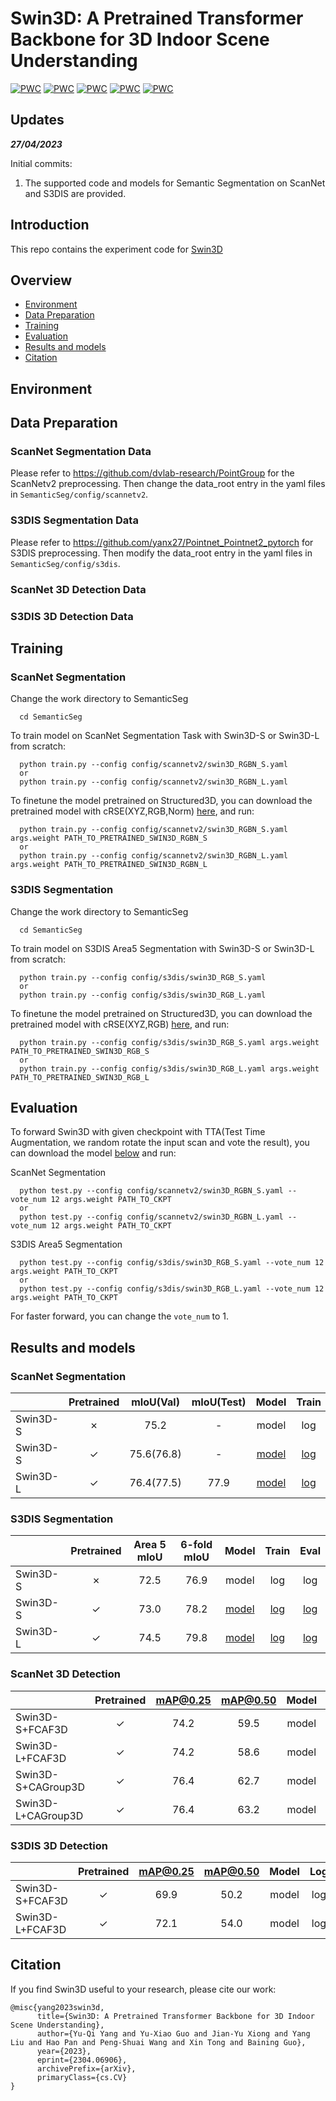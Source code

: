 # Swin3D: A Pretrained Transformer Backbone for 3D Indoor Scene Understanding

[![PWC](https://img.shields.io/endpoint.svg?url=https://paperswithcode.com/badge/swin3d-a-pretrained-transformer-backbone-for/semantic-segmentation-on-scannet)](https://paperswithcode.com/sota/semantic-segmentation-on-scannet?p=swin3d-a-pretrained-transformer-backbone-for)
[![PWC](https://img.shields.io/endpoint.svg?url=https://paperswithcode.com/badge/swin3d-a-pretrained-transformer-backbone-for/semantic-segmentation-on-s3dis-area5)](https://paperswithcode.com/sota/semantic-segmentation-on-s3dis-area5?p=swin3d-a-pretrained-transformer-backbone-for)
[![PWC](https://img.shields.io/endpoint.svg?url=https://paperswithcode.com/badge/swin3d-a-pretrained-transformer-backbone-for/semantic-segmentation-on-s3dis)](https://paperswithcode.com/sota/semantic-segmentation-on-s3dis?p=swin3d-a-pretrained-transformer-backbone-for)
[![PWC](https://img.shields.io/endpoint.svg?url=https://paperswithcode.com/badge/swin3d-a-pretrained-transformer-backbone-for/3d-object-detection-on-scannetv2)](https://paperswithcode.com/sota/3d-object-detection-on-scannetv2?p=swin3d-a-pretrained-transformer-backbone-for)
[![PWC](https://img.shields.io/endpoint.svg?url=https://paperswithcode.com/badge/swin3d-a-pretrained-transformer-backbone-for/3d-object-detection-on-s3dis)](https://paperswithcode.com/sota/3d-object-detection-on-s3dis?p=swin3d-a-pretrained-transformer-backbone-for)

## Updates

***27/04/2023***

Initial commits:

1. The supported code and models for Semantic Segmentation on ScanNet and S3DIS are provided.

## Introduction

This repo contains the experiment code for [Swin3D](https://github.com/microsoft/Swin3D)


## Overview
- [Environment](#environment)
- [Data Preparation](#data-preparation)
- [Training](#training)
- [Evaluation](#evaluation)
- [Results and models](#results-and-models)
- [Citation](#citation)

## Environment

## Data Preparation

### ScanNet Segmentation Data
Please refer to https://github.com/dvlab-research/PointGroup for the ScanNetv2 preprocessing. Then change the data_root entry in the yaml files in  `SemanticSeg/config/scannetv2`.

### S3DIS Segmentation Data
Please refer to https://github.com/yanx27/Pointnet_Pointnet2_pytorch for S3DIS preprocessing. Then modify the data_root entry in the yaml files in `SemanticSeg/config/s3dis`.

### ScanNet 3D Detection Data

### S3DIS 3D Detection Data

## Training
### ScanNet Segmentation
Change the work directory to SemanticSeg

      cd SemanticSeg

To train model on ScanNet Segmentation Task with Swin3D-S or Swin3D-L from scratch:

      python train.py --config config/scannetv2/swin3D_RGBN_S.yaml
      or
      python train.py --config config/scannetv2/swin3D_RGBN_L.yaml

To finetune the model pretrained on Structured3D, you can download the pretrained model with cRSE(XYZ,RGB,Norm) [here](https://github.com/microsoft/Swin3D#pretrained-models), and run:

      python train.py --config config/scannetv2/swin3D_RGBN_S.yaml args.weight PATH_TO_PRETRAINED_SWIN3D_RGBN_S
      or
      python train.py --config config/scannetv2/swin3D_RGBN_L.yaml args.weight PATH_TO_PRETRAINED_SWIN3D_RGBN_L

### S3DIS Segmentation
Change the work directory to SemanticSeg

      cd SemanticSeg

To train model on S3DIS Area5 Segmentation with Swin3D-S or Swin3D-L from scratch:

      python train.py --config config/s3dis/swin3D_RGB_S.yaml
      or
      python train.py --config config/s3dis/swin3D_RGB_L.yaml

To finetune the model pretrained on Structured3D, you can download the pretrained model with cRSE(XYZ,RGB) [here](https://github.com/microsoft/Swin3D#pretrained-models), and run:

      python train.py --config config/s3dis/swin3D_RGB_S.yaml args.weight PATH_TO_PRETRAINED_SWIN3D_RGB_S
      or
      python train.py --config config/s3dis/swin3D_RGB_L.yaml args.weight PATH_TO_PRETRAINED_SWIN3D_RGB_L

## Evaluation
To forward Swin3D with given checkpoint with TTA(Test Time Augmentation, we random rotate the input scan and vote the result), you can download the model [below](#results-and-models) and run:

ScanNet Segmentation

      python test.py --config config/scannetv2/swin3D_RGBN_S.yaml --vote_num 12 args.weight PATH_TO_CKPT
      or
      python test.py --config config/scannetv2/swin3D_RGBN_L.yaml --vote_num 12 args.weight PATH_TO_CKPT

S3DIS Area5 Segmentation

      python test.py --config config/s3dis/swin3D_RGB_S.yaml --vote_num 12 args.weight PATH_TO_CKPT
      or
      python test.py --config config/s3dis/swin3D_RGB_L.yaml --vote_num 12 args.weight PATH_TO_CKPT

For faster forward, you can change the `vote_num` to 1.

## Results and models

### ScanNet Segmentation

|          | Pretrained | mIoU(Val)  | mIoU(Test) |                                            Model                                            |                                           Train                                           |                                           Eval                                            |
| :------- | :--------: | :--------: | :--------: | :-----------------------------------------------------------------------------------------: | :---------------------------------------------------------------------------------------: | :---------------------------------------------------------------------------------------: |
| Swin3D-S |  &cross;   |    75.2    |     -      |                                            model                                            |                                            log                                            |                                            log                                            |
| Swin3D-S |  &check;   | 75.6(76.8) |     -      | [model](https://drive.google.com/file/d/1ttObwwJMrW2_9gd3xgrvpzddY0khIAbd/view?usp=sharing) | [log](https://drive.google.com/file/d/13Wqi3fY0WY9hcI9HLnsgX_HOe9nFHgYz/view?usp=sharing) | [log](https://drive.google.com/file/d/1RcmkyojYuEmBxkoW9Rnz-eTdBLiglJlJ/view?usp=sharing) |
| Swin3D-L |  &check;   | 76.4(77.5) |    77.9    | [model](https://drive.google.com/file/d/1dtpWflstuH7wZA925PN10YS_JEUtWDMp/view?usp=sharing) | [log](https://drive.google.com/file/d/1niVSJa6afSBcFSpvgtr2gpoDZLhm1ZgV/view?usp=sharing) | [log](https://drive.google.com/file/d/1JgNfh6_ZRxu021WhptZdDvtyXZ3lb82s/view?usp=sharing) |


### S3DIS Segmentation

|          | Pretrained | Area 5 mIoU | 6-fold mIoU |                                            Model                                            |                                           Train                                           |                                           Eval                                            |
| :------- | :--------: | :---------: | :---------: | :-----------------------------------------------------------------------------------------: | :---------------------------------------------------------------------------------------: | :---------------------------------------------------------------------------------------: |
| Swin3D-S |  &cross;   |    72.5     |    76.9     |                                            model                                            |                                            log                                            |                                            log                                            |
| Swin3D-S |  &check;   |    73.0     |    78.2     | [model](https://drive.google.com/file/d/1zt07ikG7haT-nyW1wW38DSpbO1TD86CA/view?usp=sharing) | [log](https://drive.google.com/file/d/1-RRvKCigLBtdDR22y_2ftbGZrzhDaF3z/view?usp=sharing) | [log](https://drive.google.com/file/d/1Mgd1GFsYGyE_AUL0V701Jn66dDvrYq1_/view?usp=sharing) |
| Swin3D-L |  &check;   |    74.5     |    79.8     | [model](https://drive.google.com/file/d/12QOZDcNUpSwXWhMlVY7nm5lnk4jwwyfs/view?usp=sharing) | [log](https://drive.google.com/file/d/1hm3MPJ2ZdmduX6Dncc1HlO_MwUE8-Tl4/view?usp=sharing) | [log](https://drive.google.com/file/d/1zDEO3-kHMRLTK2RvDVdV_FrBt6cSZ3dw/view?usp=sharing) |
### ScanNet 3D Detection

|                    | Pretrained | mAP@0.25 | mAP@0.50 | Model |  Log  |
| :----------------- | :--------: | :------: | :------: | :---: | :---: |
| Swin3D-S+FCAF3D    |  &check;   |   74.2   |   59.5   | model |  log  |
| Swin3D-L+FCAF3D    |  &check;   |   74.2   |   58.6   | model |  log  |
| Swin3D-S+CAGroup3D |  &check;   |   76.4   |   62.7   | model |  log  |
| Swin3D-L+CAGroup3D |  &check;   |   76.4   |   63.2   | model |  log  |

### S3DIS 3D Detection

|                 | Pretrained | mAP@0.25 | mAP@0.50 | Model |  Log  |
| :-------------- | :--------: | :------: | :------: | :---: | :---: |
| Swin3D-S+FCAF3D |  &check;   |   69.9   |   50.2   | model |  log  |
| Swin3D-L+FCAF3D |  &check;   |   72.1   |   54.0   | model |  log  |

## Citation

If you find Swin3D useful to your research, please cite our work:

```
@misc{yang2023swin3d,
      title={Swin3D: A Pretrained Transformer Backbone for 3D Indoor Scene Understanding}, 
      author={Yu-Qi Yang and Yu-Xiao Guo and Jian-Yu Xiong and Yang Liu and Hao Pan and Peng-Shuai Wang and Xin Tong and Baining Guo},
      year={2023},
      eprint={2304.06906},
      archivePrefix={arXiv},
      primaryClass={cs.CV}
}
```
